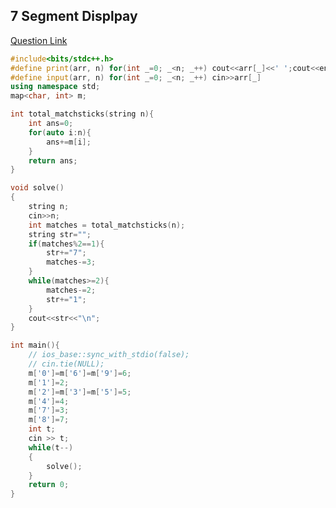 ## 7 Segment Displpay

[Question Link](https://www.hackerearth.com/practice/basic-programming/input-output/basics-of-input-output/practice-problems/algorithm/seven-segment-display-nov-easy-e7f87ce0/)

```c++
#include<bits/stdc++.h>
#define print(arr, n) for(int _=0; _<n; _++) cout<<arr[_]<<' ';cout<<endl
#define input(arr, n) for(int _=0; _<n; _++) cin>>arr[_]
using namespace std;
map<char, int> m;

int total_matchsticks(string n){
    int ans=0;
    for(auto i:n){
        ans+=m[i];
    }
    return ans;
}

void solve()
{
    string n;
    cin>>n;
    int matches = total_matchsticks(n);
    string str="";
    if(matches%2==1){
        str+="7";
        matches-=3;
    }
    while(matches>=2){
        matches-=2;
        str+="1";
    }
    cout<<str<<"\n";
}

int main(){
    // ios_base::sync_with_stdio(false);
    // cin.tie(NULL);
    m['0']=m['6']=m['9']=6;
    m['1']=2;
    m['2']=m['3']=m['5']=5;
    m['4']=4;
    m['7']=3;
    m['8']=7;
    int t;
    cin >> t;
    while(t--)
    {
        solve();
    }
    return 0;
}
```
